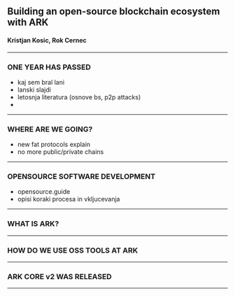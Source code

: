## Building an open-source blockchain ecosystem with ARK
#### Kristjan Kosic, Rok Cernec

--- 
### ONE YEAR HAS PASSED

- kaj sem bral lani
- lanski slajdi
- letosnja literatura (osnove bs, p2p attacks)
- 
---
### WHERE ARE WE GOING?
- new fat protocols explain
- no more public/private chains
---

### OPENSOURCE SOFTWARE DEVELOPMENT
- opensource.guide
- opisi koraki procesa in vkljucevanja
---


### WHAT IS ARK?

---

### HOW DO WE USE OSS TOOLS AT ARK

---

### ARK CORE v2 WAS RELEASED

---

